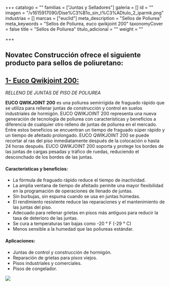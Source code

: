 +++
catalogo = ""
familias = ["Juntas y Selladores"]
galeria = []
id = ""
imagen = "/v1615917090/Dise%C3%B1o_sin_t%C3%ADtulo_2_iparmk.png"
industrias = []
marcas = ["euclid"]
meta_description = "Sellos de Poliurea"
meta_keywords = "Sellos de Poliurea, euco qwikjoint 200"
taxonomyCover = false
title = "Sellos de Poliurea"
titulo_adicional = ""
weight = ""

+++
## Novatec Construcción ofrece el siguiente producto para sellos de poliuretano:

## [**1- Euco Qwikjoint 200:**](https://www.euclidchemical.com/products/construction-products/joint-fillers/polyurea/euco-qwikjoint-200/)

_RELLENO DE JUNTAS DE PISO DE POLIUREA_

**EUCO QWIKJOINT 200** es una poliurea semirrígida de fraguado rápido que se utiliza para rellenar juntas de construcción y control en suelos industriales de hormigón. EUCO QWIKJOINT 200 representa una nueva generación de tecnología de poliurea con características y beneficios a diferencia de cualquier otro relleno de juntas de poliurea en el mercado. Entre estos beneficios se encuentran un tiempo de fraguado súper rápido y un tiempo de afeitado prolongado. EUCO QWIKJOINT 200 se puede recortar al ras del piso inmediatamente después de la colocación o hasta 24 horas después. EUCO QWIKJOINT 200 soporta y protege los bordes de las juntas de cargas pesadas y tráfico de ruedas, reduciendo el desconchado de los bordes de las juntas.

#### **Características y beneficios:**

* La fórmula de fraguado rápido reduce el tiempo de inactividad.
* La amplia ventana de tiempo de afeitado permite una mayor flexibilidad en la programación de operaciones de llenado de juntas.
* Sin burbujas, sin espuma cuando se usa en juntas húmedas.
* El rendimiento resistente reduce las reparaciones y el mantenimiento de las juntas del piso.
* Adecuado para rellenar grietas en pisos más antiguos para reducir la tasa de deterioro de las juntas.
* Se cura a temperaturas tan bajas como -20 ° F (-29 ° C)
* Menos sensible a la humedad que las poliureas estándar.

#### **Aplicaciones:**

* Juntas de control y construcción de hormigón.
* Reparación de grietas para pisos viejos.
* Pisos industriales y comerciales.
* Pisos de congelador.

![](https://res.cloudinary.com/drnun7bay/image/upload/v1615917272/WhatsApp_Image_2021-03-16_at_11.48.15_x4ioey.png)